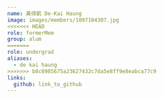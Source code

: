 ```yaml
---
name: 黃得凱 De-Kai Haung  
image: images/members/1097104307.jpg 
<<<<<<< HEAD
role: formerMem
group: alum
=======
role: undergrad
aliases:
  - de kai haung
>>>>>>> b8c8985675a23627432c7da5e8ff9e8eabca77c9
links:
  github: link_to_github 
---
```

